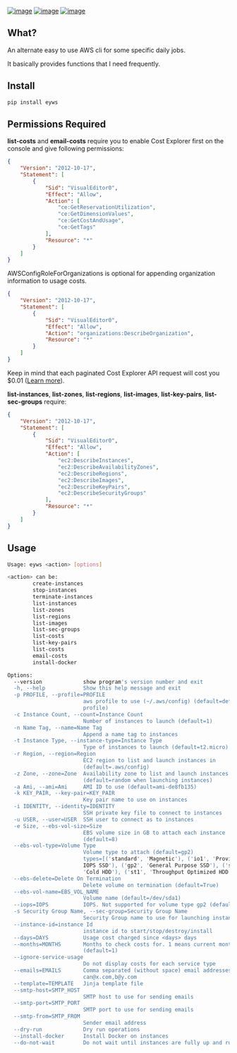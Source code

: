 [![image](https://img.shields.io/pypi/v/eyws.svg)](https://pypi.org/project/eyws/)
[![image](https://img.shields.io/pypi/l/eyws.svg)](https://pypi.org/project/eyws/)
[![image](https://img.shields.io/pypi/pyversions/eyws.svg)](https://pypi.org/project/eyws/)

## What?

An alternate easy to use AWS cli for some specific daily jobs.

It basically provides functions that I need frequently.

## Install
```bash
pip install eyws
```

## Permissions Required

**list-costs** and **email-costs** require you to enable Cost Explorer first on the console and give following permissions: 

```json
{
    "Version": "2012-10-17",
    "Statement": [
        {
            "Sid": "VisualEditor0",
            "Effect": "Allow",
            "Action": [
                "ce:GetReservationUtilization",
                "ce:GetDimensionValues",
                "ce:GetCostAndUsage",
                "ce:GetTags"
            ],
            "Resource": "*"
        }
    ]
}
``` 
AWSConfigRoleForOrganizations is optional for appending organization information to usage costs.

```json
{
    "Version": "2012-10-17",
    "Statement": [
        {
            "Sid": "VisualEditor0",
            "Effect": "Allow",
            "Action": "organizations:DescribeOrganization",
            "Resource": "*"
        }
    ]
}
```

Keep in mind that each paginated Cost Explorer API request will cost you $0.01 ([Learn more](https://docs.aws.amazon.com/awsaccountbilling/latest/aboutv2/cost-explorer-what-is.html)).

**list-instances**, **list-zones**, **list-regions**, **list-images**, **list-key-pairs**, **list-sec-groups** require:

```json
{
    "Version": "2012-10-17",
    "Statement": [
        {
            "Sid": "VisualEditor0",
            "Effect": "Allow",
            "Action": [
                "ec2:DescribeInstances",
                "ec2:DescribeAvailabilityZones",
                "ec2:DescribeRegions",
                "ec2:DescribeImages",                                                
                "ec2:DescribeKeyPairs",
                "ec2:DescribeSecurityGroups"
            ],
            "Resource": "*"
        }
    ]
}
```

## Usage
```bash
Usage: eyws <action> [options]

<action> can be:
		create-instances
		stop-instances
		terminate-instances
		list-instances
		list-zones
		list-regions
		list-images
		list-sec-groups
		list-costs
		list-key-pairs
		list-costs
		email-costs
		install-docker

Options:
  --version             show program's version number and exit
  -h, --help            Show this help message and exit
  -p PROFILE, --profile=PROFILE
                        aws profile to use (~/.aws/config) (default=default
                        profile)
  -c Instance Count, --count=Instance Count
                        Number of instances to launch (default=1)
  -n Name Tag, --name=Name Tag
                        Append a name tag to instances
  -t Instance Type, --instance-type=Instance Type
                        Type of instances to launch (default=t2.micro)
  -r Region, --region=Region
                        EC2 region to list and launch instances in
                        (default=.aws/config)
  -z Zone, --zone=Zone  Availability zone to list and launch instances in
                        (default=random when launching instances)
  -a Ami, --ami=Ami     AMI ID to use (default=ami-de8fb135)
  -k KEY_PAIR, --key-pair=KEY_PAIR
                        Key pair name to use on instances
  -i IDENTITY, --identity=IDENTITY
                        SSH private key file to connect to instances
  -u USER, --user=USER  SSH user to connect as to instances
  -e Size, --ebs-vol-size=Size
                        EBS volume size in GB to attach each instance
                        (default=8)
  --ebs-vol-type=Volume Type
                        Volume type to attach (default=gp2)
                        types=[('standard', 'Magnetic'), ('io1', 'Provisioned
                        IOPS SSD'), ('gp2', 'General Purpose SSD'), ('sc1',
                        'Cold HDD'), ('st1', 'Throughput Optimized HDD')]
  --ebs-delete=Delete On Termination
                        Delete volume on termination (default=True)
  --ebs-vol-name=EBS_VOL_NAME
                        Volume name (default=/dev/sda1)
  --iops=IOPS           IOPS. Not supported for volume type gp2 (default=100)
  -s Security Group Name, --sec-group=Security Group Name
                        Security Group name to use for launching instances
  --instance-id=instance Id
                        instance id to start/stop/destroy/install
  --days=DAYS           Usage cost charged since <days> days
  --months=MONTHS       Months to check costs for. 1 means current month.
                        (default=1)
  --ignore-service-usage
                        Do not display costs for each service type
  --emails=EMAILS       Comma separated (without space) email addresses to notify i.e.
                        can@x.com,b@y.com
  --template=TEMPLATE   Jinja template file
  --smtp-host=SMTP_HOST
                        SMTP host to use for sending emails
  --smtp-port=SMTP_PORT
                        SMTP port to use for sending emails
  --smtp-from=SMTP_FROM
                        Sender email address
  --dry-run             Dry run operations
  --install-docker      Install Docker on instances
  --do-not-wait         Do not wait until instances are fully up and running
```